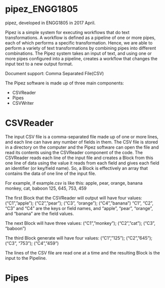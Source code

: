 # pipez_ENGG1805
pipez, developed in ENGG1805 in 2017 April.

Pipez is a simple system for executing workflows that do text transformations.
A workflow is defined as a pipeline of one or more pipes, each of which performs a specific transformation. 
Hence, we are able to perform a variety of text transformations by combining pipes into different combinations. 
The Pipez system takes an input of text, and using one or more pipes configured into a pipeline, creates a workflow that changes the input text to a new output format. 

Document support: Comma Separated File(CSV)

The Pipez software is made up of three main components:
- CSVReader
- Pipes
- CSVWriter

# CSVReader
The input CSV file is a comma-separated file made up of one or more lines, and each line can have any number of fields in them. 
The CSV file is stored in a directory on the computer and the Pipez software can open the file and read its contents using the CSVReader component of the code.
The CSVReader reads each line of the input file and creates a Block from this one line of data using the value it reads from each field and gives each field an identifier (or key/field name). So, a Block is effectively an array that contains the data of one line of the input file.

For example, if example.csv is like this:
apple, pear, orange, banana
monkey, cat, baboon
125, 645, 753, 459

The first Block that the CSVReader will output will have four values: (“C1”,”apple”); (“C2”,”pear”); (“C3”, “orange”); (“C4”,”banana”)
“C1”, “C2”, “C3” and “C4” are the keys or field names, and “apple”, “pear”, “orange”, and “banana” are the field values.

The next Block will have three values:
(“C1”,”monkey”); (“C2”,”cat”); (“C3”, “baboon”)

The third Block generate will have four values:
(“C1”,”125”); (“C2”,”645”); (“C3”, “753”); (“C4”,”459”)

The lines of the CSV file are read one at a time and the resulting Block is the input to the Pipeline.

# Pipes
